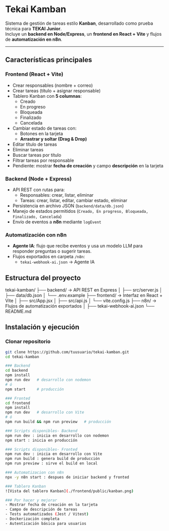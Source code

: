 #  Tekai Kamban

Sistema de gestión de tareas estilo **Kanban**, desarrollado como prueba técnica para **TEKAI Junior**.  
Incluye un **backend en Node/Express**, un **frontend en React + Vite** y flujos de **automatización en n8n**.

---

## Características principales

### Frontend (React + Vite)
- Crear responsables (nombre + correo)
- Crear tareas (título + asignar responsable)
- Tablero Kanban con **5 columnas**:
  - Creado
  - En progreso
  - Bloqueada
  - Finalizado
  - Cancelada
- Cambiar estado de tareas con:
  - Botones en la tarjeta
  - **Arrastrar y soltar (Drag & Drop)**
- Editar título de tareas
- Eliminar tareas
- Buscar tareas por título
- Filtrar tareas por responsable
- Pendiente: mostrar **fecha de creación** y campo **descripción** en la tarjeta

### Backend (Node + Express)
- API REST con rutas para:
  - Responsables: crear, listar, eliminar
  - Tareas: crear, listar, editar, cambiar estado, eliminar
- Persistencia en archivo JSON (`backend/data/db.json`)
- Manejo de estados permitidos (`Creado, En progreso, Bloqueada, Finalizado, Cancelada`)
- Envío de eventos a **n8n** mediante `logEvent`

### Automatización con n8n
- **Agente IA**: flujo que recibe eventos y usa un modelo LLM para responder preguntas o sugerir tareas.
- Flujos exportados en carpeta `/n8n`:
  - `tekai-webhook-ai.json` → Agente IA

## Estructura del proyecto
tekai-kamban/
├── backend/ → API REST en Express
│ ├── src/server.js
│ ├── data/db.json
│ └── .env.example
├── frontend/ → Interfaz en React + Vite
│ ├── src/App.jsx
│ ├── src/api.js
│ └── vite.config.js
├── n8n/ → Flujos de automatización exportados
│ ├── tekai-webhook-ai.json
└── README.md 
## Instalación y ejecución

### Clonar repositorio
```bash
git clone https://github.com/tuusuario/tekai-kamban.git
cd tekai-kamban

### Backend 
cd backend
npm install
npm run dev   # desarrollo con nodemon
# ó
npm start     # producción

### Fronted
cd frontend
npm install
npm run dev   # desarrollo con Vite
# ó
npm run build && npm run preview   # producción

### Scripts disponibles- Backend
npm run dev : inicia en desarrollo con nodemon
npm start : inicia en producción

### Scripts disponibles- Fronted
npm run dev : inicia en desarrollo con Vite
npm run build : genera build de producción
npm run preview : sirve el build en local

### Automatizacion con n8n
npx -y n8n start : despues de iniciar backend y fronted

### Tablero Kanban
![Vista del tablero Kanban](./frontend/public/kanban.png)

### Por hacer y mejorar
- Mostrar fecha de creación en la tarjeta
- Campo de descripción de tareas
- Tests automatizados (Jest / Vitest)
- Dockerización completa
- Autenticación básica para usuarios




